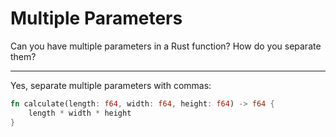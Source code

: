 # Multiple Parameters

Can you have multiple parameters in a Rust function? How do you separate them?

---

Yes, separate multiple parameters with commas:
```rust
fn calculate(length: f64, width: f64, height: f64) -> f64 {
    length * width * height
}
```